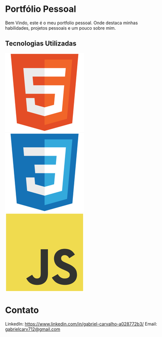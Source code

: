 # Portfólio Pessoal

Bem Vindo, este é o meu portfolio pessoal. Onde destaca minhas habilidades, projetos pessoais e um pouco sobre mim.

## Tecnologias Utilizadas

![HTML5](https://raw.githubusercontent.com/devicons/devicon/master/icons/html5/html5-original.svg)
![CSS3](https://raw.githubusercontent.com/devicons/devicon/master/icons/css3/css3-original.svg)
![JavaScript](https://raw.githubusercontent.com/devicons/devicon/master/icons/javascript/javascript-original.svg)

# Contato

LinkedIn: https://www.linkedin.com/in/gabriel-carvalho-a028772b3/
Email: gabrielcarv712@gmail.com






























